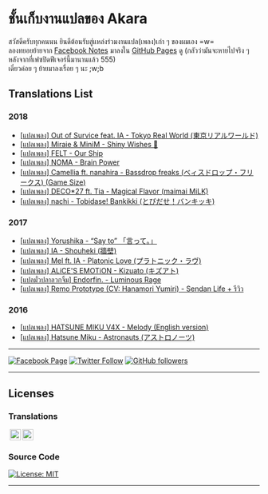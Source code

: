# ชั้นเก็บงานแปลของ Akara
สวัสดีครับทุกคนนน ยินดีต้อนรับสู่แหล่งร่วมงานแปล(เพลง)เก่า ๆ ของผมเอง =w=  
ลองทยอยย้ายจาก <a rel="facebook" href="https://www.facebook.com/notes/3226017577509118/" target="_blank">Facebook Notes</a> มาลงใน [GitHub Pages](https://richeyphu.github.io/translation-archive/) ดู (กลัวว่ามันจะหายไปจริง ๆ หลังจากที่เฟซปิดฟีเจอร์นี้มานานแล้ว 555)  
เดี๋ยวค่อย ๆ ย้ายมาลงเรื่อย ๆ นะ ;w;b

## Translations List

### 2018
- [[แปลเพลง] Out of Survice feat. IA - Tokyo Real World (東京リアルワールド)](https://www.facebook.com/notes/676629013236179/)
- [[แปลเพลง] Miraie & MiniM - Shiny Wishes 🌻](https://www.facebook.com/notes/401500631258790/)
- [[แปลเพลง] FELT - Our Ship](https://www.facebook.com/notes/1037026140051675/)
- [[แปลเพลง] NOMA - Brain Power](https://www.facebook.com/notes/366715554529394/)
- [[แปลเพลง] Camellia ft. nanahira - Bassdrop freaks (ベィスドロップ・フリークス) (Game Size)](https://www.facebook.com/notes/2880252112261997/)
- [[แปลเพลง] DECO\*27 ft. Tia - Magical Flavor (maimai MiLK)](https://www.facebook.com/notes/2768196736725996/)
- [[แปลเพลง] nachi - Tobidase! Bankikki (とびだせ！バンキッキ)](https://www.facebook.com/notes/1036441386768605/)

### 2017
- [[แปลเพลง] Yorushika - “Say to” 「言って。」](https://www.facebook.com/notes/668767020448971/)
- [[แปลเพลง] IA - Shouheki (牆壁)](https://www.facebook.com/notes/989044221571397/)
- [[แปลเพลง] Mel ft. IA - Platonic Love (プラトニック・ラヴ)](https://www.facebook.com/notes/1252641738423657/)
- [[แปลเพลง] ALiCE'S EMOTiON - Kizuato (キズアト)](https://www.facebook.com/notes/804884400052705/)
- [[แปลมั่วปลาลวกจิ้ม] Endorfin. - Luminous Rage](https://www.facebook.com/notes/338934687412509/)
- [[แปลเพลง] Remo Prototype (CV: Hanamori Yumiri) - Sendan Life + รีวิว](https://www.facebook.com/notes/388447588853116/)

### 2016
- [[แปลเพลง] HATSUNE MIKU V4X - Melody (English version)](posts/2016/HatsuneMikuV4X-Melody.md)
- [[แปลเพลง] Hatsune Miku - Astronauts (アストロノーツ)](posts/2016/HatsuneMiku-Astronauts.md)

---

[![Facebook Page](https://img.shields.io/badge/Akaraプ-Like-blue?style=social&logo=facebook)](https://www.facebook.com/AkaraSellegg)
[![Twitter Follow](https://img.shields.io/twitter/follow/akara1337?style=social)](https://twitter.com/intent/follow?screen_name=akara1337)
[![GitHub followers](https://img.shields.io/github/followers/richeyphu?style=social)](https://github.com/richeyphu)

---

## Licenses
### Translations
<!-- This work is licensed under --><a href="http://creativecommons.org/licenses/by/4.0/?ref=chooser-v1" target="_blank" rel="license noopener noreferrer" style="display:inline-block;"><!-- CC BY 4.0 --><img style="height:22px!important;margin-left:3px;vertical-align:text-bottom;" src="https://mirrors.creativecommons.org/presskit/icons/cc.svg?ref=chooser-v1"><img style="height:22px!important;margin-left:3px;vertical-align:text-bottom;" src="https://mirrors.creativecommons.org/presskit/icons/by.svg?ref=chooser-v1"></a>
<!-- 
<a rel="license" href="http://creativecommons.org/licenses/by/4.0/" target="_blank"><img alt="Creative Commons License" style="border-width:0" src="https://i.creativecommons.org/l/by/4.0/88x31.png" /></a>
<br />This work is licensed under a <a rel="license" href="http://creativecommons.org/licenses/by/4.0/" target="_blank">Creative Commons Attribution 4.0 International License</a>.
-->

### Source Code
[![License: MIT](https://img.shields.io/badge/license-MIT-blue?style=flat-square)](https://richeyphu.github.io/translation-archive/LICENSE.html)

---
<a id="theme-toggle" onclick="modeSwitcher()"></a>

<!--

## Welcome to GitHub Pages

You can use the [editor on GitHub](https://github.com/richeyphu/translation-archive/edit/main/README.md) to maintain and preview the content for your website in Markdown files.

Whenever you commit to this repository, GitHub Pages will run [Jekyll](https://jekyllrb.com/) to rebuild the pages in your site, from the content in your Markdown files.

### Markdown

Markdown is a lightweight and easy-to-use syntax for styling your writing. It includes conventions for

```markdown
Syntax highlighted code block

# Header 1
## Header 2
### Header 3

- Bulleted
- List

1. Numbered
2. List

**Bold** and _Italic_ and `Code` text

[Link](url) and ![Image](src)
```

For more details see [GitHub Flavored Markdown](https://guides.github.com/features/mastering-markdown/).

### Jekyll Themes

Your Pages site will use the layout and styles from the Jekyll theme you have selected in your [repository settings](https://github.com/richeyphu/translation-archive/settings/pages). The name of this theme is saved in the Jekyll `_config.yml` configuration file.

### Support or Contact

Having trouble with Pages? Check out our [documentation](https://docs.github.com/categories/github-pages-basics/) or [contact support](https://support.github.com/contact) and we’ll help you sort it out.

-->

